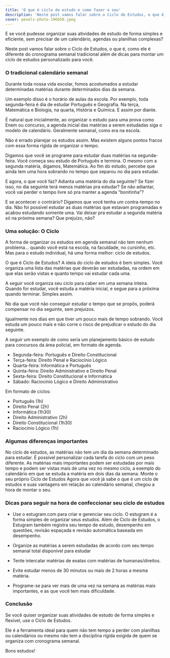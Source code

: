 ```yaml
---
title: 'O que é ciclo de estudo e como fazer o seu'
description: 'Neste post vamos falar sobre o Ciclo de Estudos, o que é, como ele é diferente do cronograma semanal tradicional além de dicas para montar um ciclo de estudos personalizado para você'
cover: pexels-photo-196650.jpeg
---
```

E se você pudesse organizar suas atividades de estudo de forma simples e eficiente, sem precisar de um calendário, agendas ou planilhas complexas?

Neste post vamos falar sobre o Ciclo de Estudos, o que é, como ele é diferente do cronograma semanal tradicional além de dicas para montar um ciclo de estudos personalizado para você.

### O tradicional calendário semanal

Durante toda nossa vida escolar, fomos acostumados a estudar determinadas matérias durante determinados dias da semana.

Um exemplo disso é o horário de aulas da escola. Por exemplo, toda segunda-feira é dia de estudar Português e Geografia. Na terça, Matemática e Biologia, na quarta, História e Química. E assim por diante.

É natural que inicialmente, ao organizar o estudo para uma prova como Enem ou concurso, a agenda inicial das matérias a serem estudadas siga o modelo de calendário. Geralmente semanal, como era na escola.

Não é errado planejar os estudos assim. Mas existem alguns pontos fracos com essa forma rígida de organizar o tempo.

Digamos que você se programe para estudar duas matérias na segunda-feira. Você começa seu estudo de Português e termina. O mesmo com a segunda matéria, digamos, Matemática. Ao fim do estudo, percebe que ainda tem uma hora sobrando no tempo que separou no dia para estudar.

E agora, o que você faz? Adianta uma matéria do dia seguinte? Se fizer isso, no dia seguinte terá menos matérias pra estudar? Se não adiantar, você vai perder o tempo livre só pra manter a agenda “bonitinha”?

E se acontecer o contrário? Digamos que você tenha um contra-tempo no dia. Não foi possível estudar as duas matérias que estavam programadas e acabou estudando somente uma. Vai deixar pra estudar a segunda matéria só na próxima semana? Que prejuízo, não?

### Uma solução: O Ciclo

A forma de organizar os estudos em agenda semanal não tem nenhum problema… quando você está na escola, na faculdade, no cursinho, etc. Mas para o estudo individual, há uma forma melhor: ciclo de estudos.

O que é Ciclo de Estudos? A ideia do ciclo de estudos é bem simples. Você organiza uma lista das matérias que deverão ser estudadas, na ordem em que elas serão vistas e quanto tempo vai estudar cada uma.

A seguir você organiza seu ciclo para caber em uma semana inteira. Quando for estudar, você estuda a matéria inicial, e segue para a próxima quando terminar. Simples assim.

No dia que você não conseguir estudar o tempo que se propôs, poderá compensar no dia seguinte, sem prejuízos.

Igualmente nos dias em que tiver um pouco mais de tempo sobrando. Você estuda um pouco mais e não corre o risco de prejudicar o estudo do dia seguinte.

A seguir um exemplo de como seria um planejamento básico de estudo para concursos da área policial, em formato de agenda.

- Segunda-feira: Português e Direito Constitucional
- Terça-feira: Direito Penal e Raciocínio Lógico
- Quarta-feira: Informática e Português
- Quinta-feira: Direito Administrativo e Direito Penal
- Sexta-feira: Direito Constitucional e Informática
- Sábado: Raciocínio Lógico e Direito Administrativo

Em formato de ciclos:

- Português (1h)
- Direito Penal (2h)
- Informática (1h30)
- Direito Administrativo (2h)
- Direito Constitucional (1h30)
- Raciocínio Lógico (1h)

### Algumas diferenças importantes

No ciclo de estudos, as matérias não tem um dia da semana determinado para estudar.
É possível personalizar cada tarefa do ciclo com um peso diferente.
As matérias mais importantes podem ser estudadas por mais tempo e podem ser vistas mais de uma vez no mesmo ciclo, a exemplo do calendário em que se estuda a matéria em dois dias da semana.
Monte o seu próprio Ciclo de Estudos
Agora que você já sabe o que é um ciclo de estudos e suas vantagens em relação ao calendário semanal, chegou a hora de montar o seu.

### Dicas para seguir na hora de confeccionar seu ciclo de estudos

- Use o estugram.com para criar e gerenciar seu ciclo. O estugram é a forma simples de organizar seus estudos. Além de Ciclo de Estudos, o Estugram também registra seu tempo de estudo, desempenho em questões, revisão espaçada e revisão automática baseada em desempenho.

- Organize as matérias a serem estudadas de acordo com seu tempo semanal total disponível para estudar
- Tente intercalar matérias de exatas com matérias de humanas/direitos.
- Evite estudar menos de 30 minutos ou mais de 2 horas a mesma matéria.
- Programe-se para ver mais de uma vez na semana as matérias mais importantes, e as que você tem mais dificuldade.

### Conclusão

Se você quiser organizar suas atividades de estudo de forma simples e flexível, use o Ciclo de Estudos.

Ele é a ferramenta ideal para quem não tem tempo a perder com planilhas ou calendários ou mesmo não tem a disciplina rígida exigida de quem se organiza com cronograma semanal.

Bons estudos!